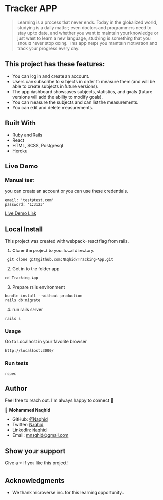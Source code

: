 # Tracker APP

> Learning is a process that never ends. Today in the globalized world, studying is a daily matter; even doctors and programmers need to stay up to date, and whether you want to maintain your knowledge or just want to learn a new language, studying is something that you should never stop doing. This app helps you maintain motivation and track your progress every day.

 
## This project has these features:
  - You can log in and create an account.
  - Users can subscribe to subjects in order to measure them (and will be able to create subjects in future versions). 
  - The app dashboard showcases subjects, statistics, and goals (future versions will add the ability to modify goals).
  - You can measure the subjects and can list the measurements. 
  - You can edit and delete measurements.

## Built With

- Ruby and Rails
- React
- HTML, SCSS, Postgresql
- Heroku

## Live Demo
### Manual test
you can create an account or you can use these credentials.
```
email: 'test@test.com'
password: '123123'
```

[Live Demo Link](https://tracking-app-naq.herokuapp.com/login)

## Local Install

This project was created with webpack=react flag from rails.

1. Clone the project to your local directory.

```
 git clone git@github.com:Naqhid/Tracking-App.git
```

2. Get in to the folder app

```
cd Tracking-App
```
3. Prepare rails environment

```
bundle install --without production
rails db:migrate
```

4. run rails server

```
rails s
```

### Usage

Go to Localhost in your favorite browser

```
http://localhost:3000/
```

### Run tests

```
rspec
```

## Author

Feel free to reach out. I'm always happy to connect :slightly_smiling_face:


👤 **Mohammed Naqhid**

- GitHub: [@Naqhid](https://github.com/Naqhid)
- Twitter: [Naqhid](https://twitter.com/naqhid)
- LinkedIn: [Naqhid](https://www.linkedin.com/in/mohammed-naqhid-ab3080189/)
- Email: mnaqhid@gmail.com



## Show your support

Give a ⭐️ if you like this project!

## Acknowledgments

- We thank microverse inc. for this learning opportunity..
